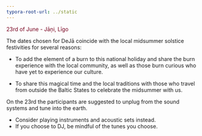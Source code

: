 ```yaml
---
typora-root-url: ../static
---
```


<span style="color:#77011e;">23rd of June - Jāņi, Līgo</span>

The dates chosen for DeJā coincide with the local midsummer solstice festivities for several reasons:

- To add the element of a burn to this national holiday and share the burn experience with the local community, as well as those burn curious who have yet to experience our culture.

- To share this magical time and the local traditions with those who travel from outside the Baltic States to celebrate the midsummer with us.



On the 23rd the participants are suggested to unplug from the sound systems and tune into the earth.

- Consider playing instruments and acoustic sets instead.
- If you choose to DJ, be mindful of the tunes you choose.

